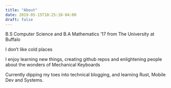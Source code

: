 ```yaml
---
title: "About"
date: 2019-05-15T10:25:18-04:00
draft: false
---
```


B.S Computer Science and B.A Mathematics ‘17 from The University at Buffalo

I don’t like cold places

I enjoy learning new things, creating github repos and enlightening people about the wonders of Mechanical Keyboards

Currently dipping my toes into technical blogging, and learning Rust, Mobile Dev and Systems.
